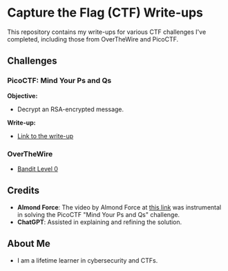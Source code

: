 # Capture the Flag (CTF) Write-ups

This repository contains my write-ups for various CTF challenges I've completed, including those from OverTheWire and PicoCTF.

## Challenges

### PicoCTF: Mind Your Ps and Qs

**Objective:**
- Decrypt an RSA-encrypted message.

**Write-up:**
- [Link to the write-up](picoCTF/mind_your_ps_and_qs/README.md)

### OverTheWire

- [Bandit Level 0](overthewire/bandit/README.md)

## Credits

- **Almond Force**: The video by Almond Force at [this link](https://youtu.be/17SYQieisMA) was instrumental in solving the PicoCTF "Mind Your Ps and Qs" challenge.
- **ChatGPT**: Assisted in explaining and refining the solution.

## About Me

- I am a lifetime learner in cybersecurity and CTFs.
